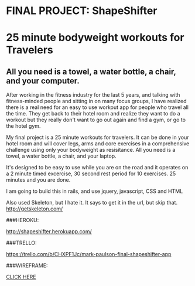 # FINAL PROJECT: ShapeShifter
# 25 minute bodyweight workouts for Travelers

## All you need is a towel, a water bottle, a chair, and your computer.

After working in the fitness industry for the last 5 years, and talking with fitness-minded people and sitting in on many focus groups, I have realized there is a real need for an easy to use workout app for people who travel all the time. They get back to their hotel room and realize they want to do a workout but they really don't want to go out again and find a gym, or go to the hotel gym.

My final project is a 25 minute workouts for travelers. It can be done in your hotel room and will cover legs, arms and core exercises in a comprehensive challenge using only your bodyweight as resisitance. All you need is a towel, a water bottle, a chair, and your laptop.

It's designed to be easy to use while you are on the road and it operates on a 2 minute timed excercise, 30 second rest period for 10 exercises. 25 minutes and you are done.

I am going to build this in rails, and use jquery, javascript, CSS and HTML

Also used Skeleton, but I hate it. 
It says to get it in the url, but skip that.
http://getskeleton.com/


###HEROKU:

http://shapeshifter.herokuapp.com/

###TRELLO:

https://trello.com/b/CHXPF1Jc/mark-paulson-final-shapeshifter-app

###WIREFRAME:

[CLICK HERE](https://github.com/markpaulson1/shape_shifter/blob/master/FinalProject.pdf)



